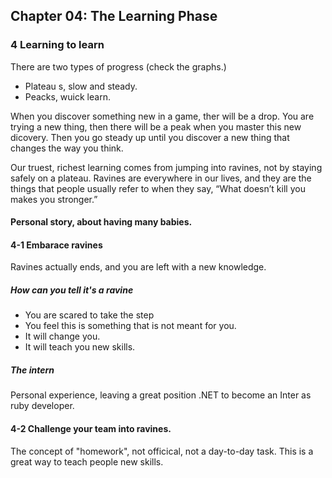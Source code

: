 ## Chapter 04: The Learning Phase

### 4 Learning to learn
There are two types of progress (check the graphs.)
* Plateau s, slow and steady.
* Peacks, wuick learn.

When you discover something new in a game, ther will be a drop. You are trying a new thing, then there will be a peak when you master this new dicovery. Then you go steady up until you discover a new thing that changes the way you think.

Our truest, richest learning comes from jumping into ravines, not by staying safely on a plateau.
Ravines are everywhere in our lives, and they are the things that people usually refer to when they
say, “What doesn’t kill you makes you stronger.”


#### Personal story, about having many babies.

#### 4-1 Embarace ravines
Ravines actually ends, and you are left with a new knowledge.

##### How can you tell it's a ravine
* You are scared to take the step
* You feel this is something that is not meant for you.
* It will change you.
* It will teach you new skills.

##### The intern
Personal experience, leaving a great position .NET to become an Inter as ruby developer.

#### 4-2 Challenge your team into ravines.
The concept of "homework", not officical, not a day-to-day task. This is a great way to teach people new skills.


